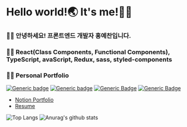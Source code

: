 # Hello world!🌏 It's me!🙋‍♂

### 👨‍💻 **안녕하세요! 프론트엔드 개발자 홍예찬입니다.**<br>
### 👨‍🏫 **React(Class Components, Functional Components), TypeScript, avaScript, Redux, sass, styled-components**


### 👨‍🏫 **Personal Portfolio**<br>
[![Generic badge](https://img.shields.io/badge/-white?style=for-the-badge&logo=gmail&labelColor=white&logoWidth=10)](mailto:h19960626@gmail.com) 
[![Generic badge](https://img.shields.io/badge/-white?style=for-the-badge&logo=notion&labelColor=black&logoWidth=10)](https://www.notion.so/b7ca3180716d48cd9f0169a9dc323c69)
[![Generic Badge](http://img.shields.io/badge/-V-20c997?style=for-the-badge&labelColor=20c997&logoWidth=10&link=https://velog.io/@hayyim0626)](https://velog.io/@hayyim0626)
[![Generic Badge](http://img.shields.io/badge/-V-20c997?style=for-the-badge&labelColor=#20c997&logoWidth=10&link=https://velog.io/@hayyim0626)](https://velog.io/@hayyim0626)





  

- [Notion Portfolio](https://www.notion.so/b7ca3180716d48cd9f0169a9dc323c69)
- [Resume](https://github.com/hayyim0626/hayyim0626/files/5833509/RESUME.pdf)

![Top Langs](https://github-readme-stats.vercel.app/api/top-langs/?username=hayyim0626&layout=compact&theme=buefy&hide_border=true)  ![Anurag's github stats](https://github-readme-stats.vercel.app/api?username=hayyim0626&theme=buefy&show_icons=true&hide_title=true&hide=issues&hide_border=true) 



